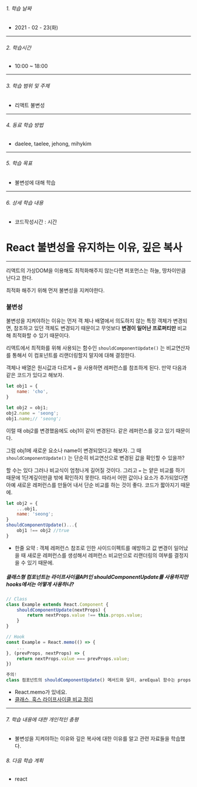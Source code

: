 

###### 1. 학습 날짜

- 2021 - 02 - 23(화)

---

###### 2. 학습시간

- 10:00 ~ 18:00

---

###### 3. 학습 범위 및 주제

- 리액트 불변성

---

###### 4. 동료 학습 방법 

- daelee, taelee, jehong, mihykim

---

###### 5. 학습 목표 

- 불변성에 대해 학습

---

###### 6. 상세 학습 내용

- 코드작성시간 :  시간

# React 불변성을 유지하는 이유, 깊은 복사

---



리액트의 가상DOM을 이용해도 최적화해주지 않는다면 퍼포먼스는 하늘, 땅차이만큼 난다고 한다.

최적화 해주기 위해 먼저 불변성을 지켜야한다.



### 불변성

불변성을 지켜야하는 이유는 먼저 객 체나 배열에서 의도하지 않는 특정 객체가 변경되면, 참조하고 있던 객체도 변경되기 때문이고 무엇보다 **변경이 일어난 프로퍼티만** 비교해 최적화할 수 있기 때문이다.

리액트에서 최적화를 위해 사용되는 함수인 `shouldComponentUpdate()` 는 비교연산자를 통해서 이 컴포넌트를 리랜더링할지 말지에 대해 결정한다.

객체나 배열은 원시값과 다르게 `=` 을 사용하면 레퍼런스를 참조하게 된다.  만약 다음과 같은 코드가 있다고 해보자.

```js
let obj1 = {
	name: 'cho',
}

let obj2 = obj1;
obj2.name = 'seong';
obj1.name;// 'seong';
```

 이럴 때 obj2를 변경했음에도 obj1이 같이 변경된다. 같은 레퍼런스를 갖고 있기 때문이다.

그럼 obj1에 새로운 요소나 name이 변경되었다고 해보자. 그 때 `shouldComponentUpdate()` 는 단순히 비교연산으로 변경된 값을 확인할 수 있을까?



할 수는 있다 그러나 비교식이 엄청나게 길어질 것이다. 그리고 `=` 는 얕은 비교를 하기 때문에 1단계깊이만큼 밖에 확인하지 못한다. 따라서 어떤 값이나 요소가 추가되었다면 아예 새로운 레퍼런스를 만들어 내서 단순 비교를 하는 것이 좋다. 코드가 짧아지기 때문에.



```js
let obj2 = {
	...obj1,
	name: 'seong';
}
shouldComponentUpdate()...{
	obj1 !== obj2 //true
}
```





- 한줄 요약 : 객체 레퍼런스 참조로 인한 사이드이펙트를 예방하고 값 변경이 일어났을 때 새로운 레퍼런스를 생성해서 레퍼런스 비교만으로 리랜더링의 여부를 결정지을 수 있기 때문에.





##### 클래스형 컴포넌트는 라이프사이클API인 shouldComponentUpdate를 사용하지만 hooks에서는 어떻게 사용하나?

```js
// Class
class Example extends React.Component {
    shouldComponentUpdate(nextProps) {
        return nextProps.value !== this.props.value;
    }
}

// Hook
const Example = React.memo(() => {
    ...
}, (prevProps, nextProps) => {
    return nextProps.value === prevProps.value;
})

주의!
class 컴포넌트의 shouldComponentUpdate() 메서드와 달리, areEqual 함수는 props들이 서로 같으면 true를 반환하고, props들이 서로 다르면 false를 반환합니다. 이것은 shouldComponentUpdate와 정반대의 동작입니다.
```

- React.memo가 있네요.
- [클래스, 훅스 라이프사이클 비교 정리](https://salgum1114.github.io/reactjs/2019-11-28-react-class-equivalents/)



---

###### 7. 학습 내용에 대한 개인적인 총평

- 불변성을 지켜야하는 이유와 깊은 복사에 대한 이유를 알고 관련 자료들을 학습했다.

###### 8. 다음 학습 계획

- react